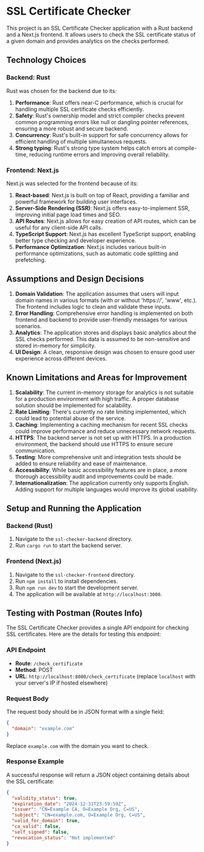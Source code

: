 # SSL Certificate Checker

This project is an SSL Certificate Checker application with a Rust backend and a Next.js frontend. It allows users to check the SSL certificate status of a given domain and provides analytics on the checks performed.

## Technology Choices

### Backend: Rust

Rust was chosen for the backend due to its:

1. **Performance**: Rust offers near-C performance, which is crucial for handling multiple SSL certificate checks efficiently.
2. **Safety**: Rust's ownership model and strict compiler checks prevent common programming errors like null or dangling pointer references, ensuring a more robust and secure backend.
3. **Concurrency**: Rust's built-in support for safe concurrency allows for efficient handling of multiple simultaneous requests.
4. **Strong typing**: Rust's strong type system helps catch errors at compile-time, reducing runtime errors and improving overall reliability.

### Frontend: Next.js

Next.js was selected for the frontend because of its:

1. **React-based**: Next.js is built on top of React, providing a familiar and powerful framework for building user interfaces.
2. **Server-Side Rendering (SSR)**: Next.js offers easy-to-implement SSR, improving initial page load times and SEO.
3. **API Routes**: Next.js allows for easy creation of API routes, which can be useful for any client-side API calls.
4. **TypeScript Support**: Next.js has excellent TypeScript support, enabling better type checking and developer experience.
5. **Performance Optimization**: Next.js includes various built-in performance optimizations, such as automatic code splitting and prefetching.

## Assumptions and Design Decisions

1. **Domain Validation**: The application assumes that users will input domain names in various formats (with or without 'https://', 'www', etc.). The frontend includes logic to clean and validate these inputs.
2. **Error Handling**: Comprehensive error handling is implemented on both frontend and backend to provide user-friendly messages for various scenarios.
3. **Analytics**: The application stores and displays basic analytics about the SSL checks performed. This data is assumed to be non-sensitive and stored in-memory for simplicity.
4. **UI Design**: A clean, responsive design was chosen to ensure good user experience across different devices.

## Known Limitations and Areas for Improvement

1. **Scalability**: The current in-memory storage for analytics is not suitable for a production environment with high traffic. A proper database solution should be implemented for scalability.
2. **Rate Limiting**: There's currently no rate limiting implemented, which could lead to potential abuse of the service.
3. **Caching**: Implementing a caching mechanism for recent SSL checks could improve performance and reduce unnecessary network requests.
4. **HTTPS**: The backend server is not set up with HTTPS. In a production environment, the backend should use HTTPS to ensure secure communication.
5. **Testing**: More comprehensive unit and integration tests should be added to ensure reliability and ease of maintenance.
6. **Accessibility**: While basic accessibility features are in place, a more thorough accessibility audit and improvements could be made.
7. **Internationalization**: The application currently only supports English. Adding support for multiple languages would improve its global usability.

## Setup and Running the Application

### Backend (Rust)

1. Navigate to the `ssl-checker-backend` directory.
2. Run `cargo run` to start the backend server.

### Frontend (Next.js)

1. Navigate to the `ssl-checker-frontend` directory.
2. Run `npm install` to install dependencies.
3. Run `npm run dev` to start the development server.
4. The application will be available at `http://localhost:3000`.

## Testing with Postman (Routes Info)

The SSL Certificate Checker provides a single API endpoint for checking SSL certificates. Here are the details for testing this endpoint:

### API Endpoint

- **Route**: `/check_certificate`
- **Method**: POST
- **URL**: `http://localhost:8080/check_certificate` (replace `localhost` with your server's IP if hosted elsewhere)

### Request Body

The request body should be in JSON format with a single field:

```json
{
  "domain": "example.com"
}
```

Replace `example.com` with the domain you want to check.

### Response Example

A successful response will return a JSON object containing details about the SSL certificate:

```json
{
  "validity_status": true,
  "expiration_date": "2024-12-31T23:59:59Z",
  "issuer": "CN=Example CA, O=Example Org, C=US",
  "subject": "CN=example.com, O=Example Org, C=US",
  "valid_for_domain": true,
  "ca_valid": false,
  "self_signed": false,
  "revocation_status": "Not implemented"
}
```
